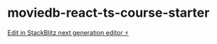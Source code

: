 # moviedb-react-ts-course-starter

[Edit in StackBlitz next generation editor ⚡️](https://stackblitz.com/~/github.com/timwolfs/moviedb-react-ts-course-starter)